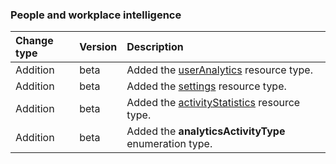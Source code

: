 ### People and workplace intelligence

| **Change type** | **Version** | **Description** |
|:---|:---|:---|
|Addition|beta|Added the [userAnalytics](https://docs.microsoft.com/en-us/graph/api/resources/userAnalytics?view=graph-rest-beta) resource type.|
|Addition|beta|Added the [settings](https://docs.microsoft.com/en-us/graph/api/resources/settings?view=graph-rest-beta) resource type.|
|Addition|beta|Added the [activityStatistics](https://docs.microsoft.com/en-us/graph/api/resources/activityStatistics?view=graph-rest-beta) resource type.|
|Addition|beta|Added the **analyticsActivityType** enumeration type.|
